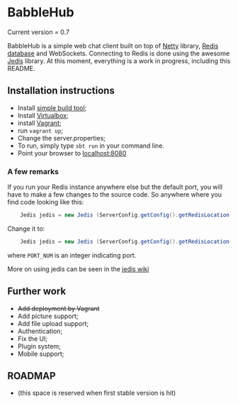 # BabbleHub #

Current version = 0.7

BabbleHub is a simple web chat client built on top of [Netty](http://netty.io) library, [Redis database](http://redis.io/) and WebSockets.
Connecting to Redis is done using the awesome [Jedis](https://github.com/xetorthio/jedis) library.
At this moment, everything is a work in progress, including this README.


## Installation instructions ##

 * Install [simple build tool](http://www.scala-sbt.org/);
 * Install [Virtualbox](https://www.virtualbox.org/);
 * install [Vagrant](http://www.vagrantup.com/);
 * run ```vagrant up```;
 * Change the server.properties;
 * To run, simply type ```sbt run``` in your command line.
 * Point your browser to [localhost:8080](http://localhost:8080/)

### A few remarks ###
If you run your Redis instance anywhere else but the default port, you will have to make a 
few changes to the source code.
So anywhere where you find code looking like this:
``` java
    Jedis jedis = new Jedis (ServerConfig.getConfig().getRedisLocation());
```
Change it to:
``` java
    Jedis jedis = new Jedis (ServerConfig.getConfig().getRedisLocation(), PORT_NUM);
```
where ```PORT_NUM``` is an integer indicating port.

More on using jedis can be seen in the [jedis wiki](https://github.com/xetorthio/jedis/wiki)

## Further work ##

 * ~~Add deployment by Vagrant~~
 * Add picture support;
 * Add file upload support;
 * Authentication;
 * Fix the UI;
 * Plugin system;
 * Mobile support;

## ROADMAP ##
 - (this space is reserved when first stable version is hit)
